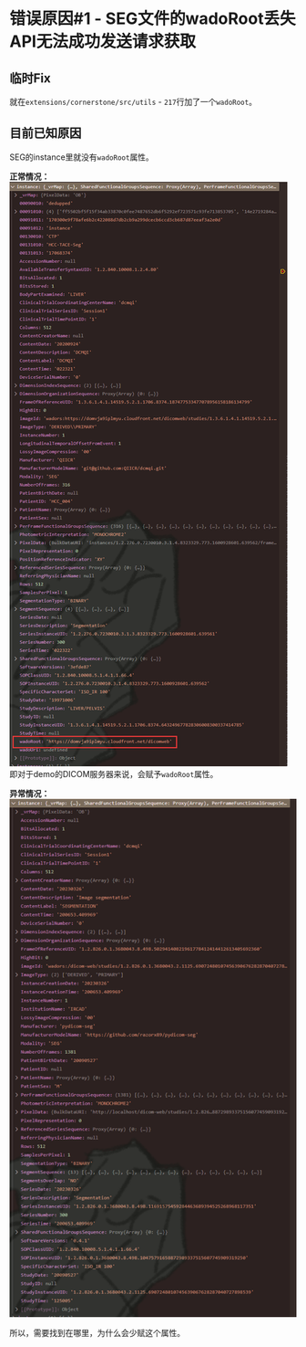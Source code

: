 # 错误原因#1 - SEG文件的wadoRoot丢失API无法成功发送请求获取

## 临时Fix

就在`extensions/cornerstone/src/utils` - `217`行加了一个`wadoRoot`。

## 目前已知原因

SEG的instance里就没有`wadoRoot`属性。

**正常情况：**  
![图 3](images/index--03-26_21-38-39.png)  
即对于demo的DICOM服务器来说，会赋予`wadoRoot`属性。

**异常情况：**  
![图 2](images/index--03-26_21-37-18.png)  

所以，需要找到在哪里，为什么会少赋这个属性。
